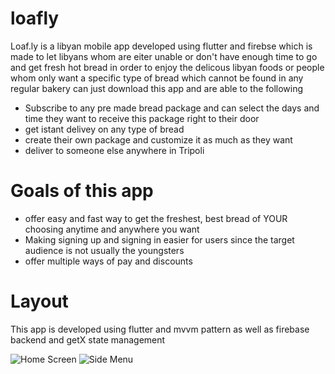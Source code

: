 # loafly

Loaf.ly is a libyan mobile app developed using flutter and firebse which is made to 
let libyans whom are eiter unable or don't have enough time to go and get fresh hot bread 
in order to enjoy the delicous libyan foods or people whom only want a specific type of bread 
which cannot be found in any regular bakery can just download this app and are able to the following 

* Subscribe to any pre made bread package and can select the days and time they want to receive this package right to their door
* get istant delivey on any type of bread 
* create their own package and customize it as much as they want 
* deliver to someone else anywhere in Tripoli 

# Goals of this app 
* offer easy and fast way to get the freshest, best bread of YOUR choosing anytime and anywhere you want 
* Making signing up and signing in easier for users since the target audience is not usually the youngsters 
* offer multiple ways of pay and discounts 

# Layout 
This app is developed using flutter and mvvm pattern as well as firebase backend and getX state management 

![Home Screen](https://github.com/aimball126/loafly/assets/62388716/85583cc1-7fa5-45c7-b05e-d2e843989490)
![Side Menu](https://github.com/aimball126/loafly/assets/62388716/6dc8b7e6-320e-4407-91a2-8f023d3371af)
